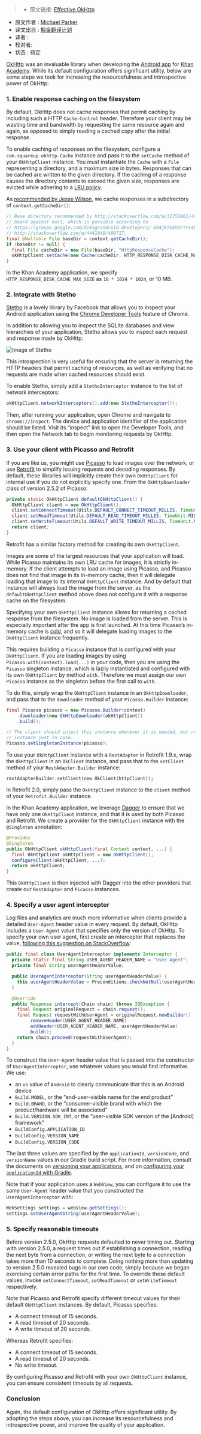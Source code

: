 > * 原文链接: [Effective OkHttp](http://omgitsmgp.com/2015/12/02/effective-okhttp/)
* 原文作者 : [Michael Parker](http://omgitsmgp.com/)
* 译文出自 : [掘金翻译计划](https://github.com/xitu/gold-miner)
* 译者 : 
* 校对者: 
* 状态 :  待定

[OkHttp](http://square.github.io/okhttp/) was an invaluable library when developing the [Android app](https://play.google.com/store/apps/details?id=org.khanacademy.android) for [Khan Academy](https://www.khanacademy.org/). While its default configuration offers significant utility, below are some steps we took for increasing the resourcefulness and introspective power of OkHttp:

### 1\. Enable response caching on the filesystem

By default, OkHttp does not cache responses that permit caching by including such a HTTP `Cache-Control` header. Therefore your client may be wasting time and bandwidth by requesting the same resource again and again, as opposed to simply reading a cached copy after the initial response.

To enable caching of responses on the filesystem, configure a `com.squareup.okhttp.Cache` instance and pass it to the `setCache` method of your `OkHttpClient` instance. You must instantiate the `Cache` with a `File` representing a directory, and a maximum size in bytes. Responses that can be cached are written to the given directory. If the caching of a response causes the directory contents to exceed the given size, responses are evicted while adhering to a [LRU policy](https://en.wikipedia.org/wiki/Cache_algorithms#LRU).

As [recommended by Jesse Wilson](http://stackoverflow.com/a/32752861/400717), we cache responses in a subdirectory of `context.getCacheDir()`:


```java
// Base directory recommended by http://stackoverflow.com/a/32752861/400717.
// Guard against null, which is possible according to
// https://groups.google.com/d/msg/android-developers/-694j87eXVU/YYs4b6kextwJ and
// http://stackoverflow.com/q/4441849/400717.
final @Nullable File baseDir = context.getCacheDir();
if (baseDir != null) {
  final File cacheDir = new File(baseDir, "HttpResponseCache");
  okHttpClient.setCache(new Cache(cacheDir, HTTP_RESPONSE_DISK_CACHE_MAX_SIZE));
}
```

In the Khan Academy application, we specify `HTTP_RESPONSE_DISK_CACHE_MAX_SIZE` as `10 * 1024 * 1024`, or 10 MB.

### 2\. Integrate with Stetho

[Stetho](http://facebook.github.io/stetho/) is a lovely library by Facebook that allows you to inspect your Android application using the [Chrome Developer Tools](https://developers.google.com/web/tools/setup/workspace/setup-devtools) feature of Chrome.

In addition to allowing you to inspect the SQLite databases and view hierarchies of your application, Stetho allows you to inspect each request and response made by OkHttp:

![Image of Stetho](http://omgitsmgp.com/assets/images/posts/stetho-inspector-network.png)

This introspection is very useful for ensuring that the server is returning the HTTP headers that permit caching of resources, as well as verifying that no requests are made when cached resources should exist.

To enable Stetho, simply add a `StethoInterceptor` instance to the list of network interceptors:


```java
okHttpClient.networkInterceptors().add(new StethoInterceptor());
```


Then, after running your application, open Chrome and navigate to `chrome://inspect`. The device and application identifier of the application should be listed. Visit its “inspect” link to open the Developer Tools, and then open the Network tab to begin monitoring requests by OkHttp.

### 3\. Use your client with Picasso and Retrofit

If you are like us, you might use [Picasso](http://square.github.io/picasso/) to load images over the network, or use [Retrofit](http://square.github.io/retrofit/) to simplify issuing requests and decoding responses. By default, these libraries will implicitly create their own `OkHttpClient` for internal use if you do not explicitly specify one. From the `OkHttpDownloader` class of version 2.5.2 of Picasso:


```java
private static OkHttpClient defaultOkHttpClient() {
  OkHttpClient client = new OkHttpClient();
  client.setConnectTimeout(Utils.DEFAULT_CONNECT_TIMEOUT_MILLIS, TimeUnit.MILLISECONDS);
  client.setReadTimeout(Utils.DEFAULT_READ_TIMEOUT_MILLIS, TimeUnit.MILLISECONDS);
  client.setWriteTimeout(Utils.DEFAULT_WRITE_TIMEOUT_MILLIS, TimeUnit.MILLISECONDS);
  return client;
}
```


Retrofit has a similar factory method for creating its own `OkHttpClient`.

Images are some of the largest resources that your application will load. While Picasso maintains its own LRU cache for images, it is strictly in-memory. If the client attempts to load an image using Picasso, and Picasso does not find that image in its in-memory cache, then it will delegate loading that image to its internal `OkHttpClient` instance. And by default that instance will always load the image from the server, as the `defaultOkHttpClient` method above does not configure it with a response cache on the filesystem.

Specifying your own `OkHttpClient` instance allows for returning a cached response from the filesystem. No image is loaded from the server. This is especially important after the app is first launched. At this time Picasso’s in-memory cache is [cold](http://stackoverflow.com/a/22756972/400717), and so it will delegate loading images to the `OkHttpClient` instance frequently.

This requires building a `Picasso` instance that is configured with your `OkHttpClient`. If you are loading images by using `Picasso.with(context).load(...)` in your code, then you are using the `Picasso` singleton instance, which is lazily instantiated and configured with its own `OkHttpClient` by method `with`. Therefore we must assign our own `Picasso` instance as the singleton before the first call to `with`.

To do this, simply wrap the `OkHttpClient` instance in an `OkHttpDownloader`, and pass that to the `downloader` method of your `Picasso.Builder` instance:


```java
final Picasso picasso = new Picasso.Builder(context)
    .downloader(new OkHttpDownloader(okHttpClient))
    .build();

// The client should inject this instance whenever it is needed, but replace the singleton
// instance just in case.
Picasso.setSingletonInstance(picasso);
```


To use your `OkHttpClient` instance with a `RestAdapter` in Retrofit 1.9.x, wrap the `OkHttpClient` in an `OkClient` instance, and pass that to the `setClient` method of your `RestAdapter.Builder` instance:



    restAdapterBuilder.setClient(new OkClient(httpClient));



In Retrofit 2.0, simply pass the `OkHttpClient` instance to the `client` method of your `Retrofit.Builder` instance.

In the Khan Academy application, we leverage [Dagger](http://google.github.io/dagger/) to ensure that we have only one `OkHttpClient` instance, and that it is used by both Picasso and Retrofit. We create a provider for the `OkHttpClient` instance with the `@Singleton` annotation:


```java
@Provides
@Singleton
public OkHttpClient okHttpClient(final Context context, ...) {
  final OkHttpClient okHttpClient = new OkHttpClient();
  configureClient(okHttpClient, ...);
  return okHttpClient;
}
```


This `OkHttpClient` is then injected with Dagger into the other providers that create our `RestAdapter` and `Picasso` instances.

### 4\. Specify a user agent interceptor

Log files and analytics are much more informative when clients provide a detailed `User-Agent` header value in every request. By default, OkHttp includes a `User-Agent` value that specifies only the version of OkHttp. To specify your own user agent, first create an interceptor that replaces the value, [following this suggestion on StackOverflow](http://stackoverflow.com/a/27840834/400717):


```java
public final class UserAgentInterceptor implements Interceptor {
  private static final String USER_AGENT_HEADER_NAME = "User-Agent";
  private final String userAgentHeaderValue;

  public UserAgentInterceptor(String userAgentHeaderValue) {
    this.userAgentHeaderValue = Preconditions.checkNotNull(userAgentHeaderValue);
  }

  @Override
  public Response intercept(Chain chain) throws IOException {
    final Request originalRequest = chain.request();
    final Request requestWithUserAgent = originalRequest.newBuilder()
        .removeHeader(USER_AGENT_HEADER_NAME)
        .addHeader(USER_AGENT_HEADER_NAME, userAgentHeaderValue)
        .build();
    return chain.proceed(requestWithUserAgent);
  }
}
```


To construct the `User-Agent` header value that is passed into the constructor of `UserAgentInterceptor`, use whatever values you would find informative. We use:

*   an `os` value of `Android` to clearly communicate that this is an Android device
*   `Build.MODEL`, or the “end-user-visible name for the end product”
*   `Build.BRAND`, or the “consumer-visible brand with which the product/hardware will be associated”
*   `Build.VERSION.SDK_INT`, or the “user-visible SDK version of the [Android] framework”
*   `BuildConfig.APPLICATION_ID`
*   `BuildConfig.VERSION_NAME`
*   `BuildConfig.VERSION_CODE`

The last three values are specified by the `applicationId`, `versionCode`, and `versionName` values in our Gradle build script. For more information, consult the documents on [versioning your applications](http://developer.android.com/tools/publishing/versioning.html), and on [configuring your `applicationId` with Gradle](http://tools.android.com/tech-docs/new-build-system/applicationid-vs-packagename).

Note that if your application uses a `WebView`, you can configure it to use the same `User-Agent` header value that you constructed the `UserAgentInterceptor` with:


```java
WebSettings settings = webView.getSettings();
settings.setUserAgentString(userAgentHeaderValue);
```


### 5\. Specify reasonable timeouts

Before version 2.5.0, OkHttp requests defaulted to never timing out. Starting with version 2.5.0, a request times out if establishing a connection, reading the next byte from a connection, or writing the next byte to a connection takes more than 10 seconds to complete. Doing nothing more than updating to version 2.5.0 revealed bugs in our own code, simply because we began exercising certain error paths for the first time. To override these default values, invoke `setConnectTimeout`, `setReadTimeout` or `setWriteTimeout` respectively.

Note that Picasso and Retrofit specify different timeout values for their default `OkHttpClient` instances. By default, Picasso specifies:

*   A connect timeout of 15 seconds.
*   A read timeout of 20 seconds.
*   A write timeout of 20 seconds.

Whereas Retrofit specifies:

*   A connect timeout of 15 seconds.
*   A read timeout of 20 seconds.
*   No write timeout.

By configuring Picasso and Retrofit with your own `OkHttpClient` instance, you can ensure consistent timeouts by all requests.

### Conclusion

Again, the default configuration of OkHttp offers significant utility. By adopting the steps above, you can increase its resourcefulness and introspective power, and improve the quality of your application.
